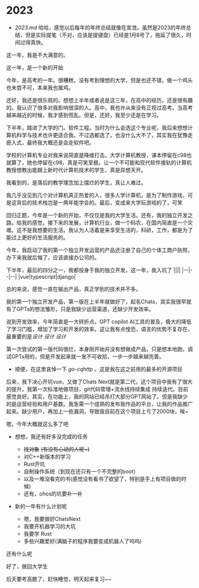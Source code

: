 # 2023

-  *2023.md* 哈哈，感觉以后每年的年终总结就像在宣泄。虽然是2023的年终总结，但是实际提笔（不对，应该是提键盘）已经是1月8号了，拖延了很久，时间过得真快。

这一年，我是不大满意的。

这一年，是一个新的开始

今年，是高考的一年。很糟糕，没有考到理想的大学，但是也还不错，做一个鸡头也未尝不可，本来我也属鸡。

还好，我还是很乐观的。想想上半年或者说是这三年，在高中的经历，还是很有趣的。我认识了很多对我影响很深的人。高中，我也许从来没有正视过高考。当高考越来越近的时候，我才感到慌乱。但是，还好，我至少还是在学习。

下半年，踏进了大学的门。软件工程。当时为什么会选这个专业呢，我后来想想计算机科学与技术也许更适合我。不过选都选了，也没什么大不了，其实我在犹豫走嵌入式，最终我大概还是会走软件吧。

学校的计算机专业对我来说简直是降维打击。大学计算机教授，课本停留在c98也就算了，她也停留在c98，真是可笑至极。让一个不可能和现代软件接轨的计算机教授想教出能跟上新时代计算机技术的学生，真是异想天开。

我看到的，是落后的教学理念加上摆烂的学生，真让人难过。

我几乎没见到几个对计算机真正热爱的人，很多人学计算机，是为了制作游戏，可是这背后的技术栈岂是一两年能学会的。最后，变成来大学玩游戏的了，可笑

回归正题，今年是一个新的开始，不仅仅是我的大学生活。还有，我的独立开发之路。给我的感觉，接下来的发展，计算机行业，做一个码农，在国内简直是一个灾难。这不是我想要的生活。我认为人活着是来享受生活的，科研，工作，都是为了能过上更好的生活服务的。

今年，我启动了我的第一个独立开发运营的产品还注册了自己的个体工商户执照，办下来我就后悔了，应该直接办公司的。

下半年，最后的四分之一，我都投身于我的独立开发，这一年，我入坑了
||||
|--|--|--|
|vue|typescript|django|

总的来说，感觉一直在输出产品，真正学到的技术并不多。

我的第一个独立开发产品，第一版在上半年就做好了，起名Chats，其实我很早就有了GPTs的想法雏形，只是我缺少运营渠道，还缺少开发效率。

说到开发效率，今年简直是一大转折点。GPT copilot AI工具的普及，极大的降低了学习门槛，增加了学习和开发的效率。这让我有点惶恐，语言的优势不复存在，最重要的是*设计* *设计* *设计*

第一次尝试的第一版代码很烂，本身刚开始并没有想做成产品，只是想本地跑，调试GPTs用的，但是开发起来就一发不可收拾，一步一步越来越完善。

- 顺便，在这里哀悼一下 *go-cqhttp* 。这是我在这之前用的最多的开源项目

后来，我下决心开坑vue，又做了Chats Next就是第二代，这个项目中我有了很大的提升。我第一次标准地做项目，git代码管理+流水线持续集成 持续迭代。目前感觉良好。其实，在功能上，我的网站已经吊打大部分GPT网站了。但是我缺少的是运营经验和用户基数。我急需一个成熟的发布我作品的平台，让我的作品推广起来。缺少用户，再加上一些漏洞，导致我目前在这个项目上亏了2000块，唉~

嗯，今年大概就这么多了吧

- 想想，我还有好多没完成的任务
    - ~~找对象~~ ~~(有没有心动的人呢~)~~
    - 对C++新版本的学习
    - Rust开坑
    - 自制操作系统（到现在还只有一个不完整的boot）
    - 以及一堆没看完的书(感觉没有看书了欲望了，特别是手上有项目做的时候)
    - 还有，ohos的坑要补一补


- 新的一年有什么计划呢
  - 嗯，我要做好ChatsNext
  - 我要开机器学习的大坑
  - 我要学 Rust 
  - 多些兴趣爱好(满脑子的程序我要变成机器人了呜呜)

还有什么呢

好了，做回大学生

后天要考高数了，赶快睡觉，明天起来复习~~
